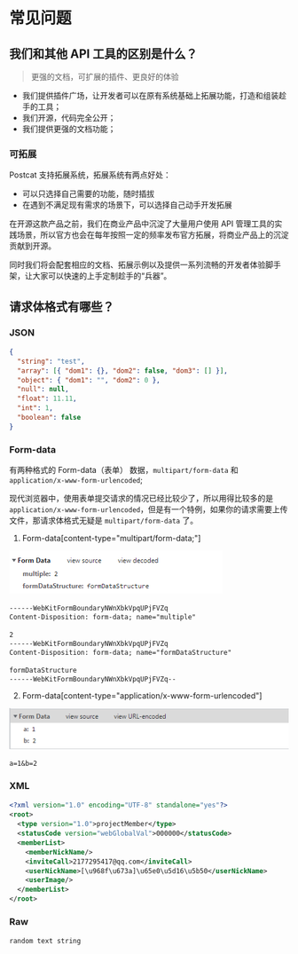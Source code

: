# 常见问题

## 我们和其他 API 工具的区别是什么？

> 更强的文档，可扩展的插件、更良好的体验

- 我们提供插件广场，让开发者可以在原有系统基础上拓展功能，打造和组装趁手的工具；
- 我们开源，代码完全公开；
- 我们提供更强的文档功能；

### 可拓展

Postcat 支持拓展系统，拓展系统有两点好处：

- 可以只选择自己需要的功能，随时插拔
- 在遇到不满足现有需求的场景下，可以选择自己动手开发拓展

在开源这款产品之前，我们在商业产品中沉淀了大量用户使用 API 管理工具的实践场景，所以官方也会在每年按照一定的频率发布官方拓展，将商业产品上的沉淀贡献到开源。

同时我们将会配套相应的文档、拓展示例以及提供一系列流畅的开发者体验脚手架，让大家可以快速的上手定制趁手的“兵器”。

## 请求体格式有哪些？

### JSON

```json
{
  "string": "test",
  "array": [{ "dom1": {}, "dom2": false, "dom3": [] }],
  "object": { "dom1": "", "dom2": 0 },
  "null": null,
  "float": 11.11,
  "int": 1,
  "boolean": false
}
```

### Form-data

有两种格式的 Form-data（表单） 数据，`multipart/form-data` 和 `application/x-www-form-urlencoded`;

现代浏览器中，使用表单提交请求的情况已经比较少了，所以用得比较多的是 `application/x-www-form-urlencoded`，但是有一个特例，如果你的请求需要上传文件，那请求体格式无疑是 `multipart/form-data` 了。

1. Form-data[content-type="multipart/form-data;"]

![](../assets/images/formdata.png)

```Text
------WebKitFormBoundaryNWnXbkVpqUPjFVZq
Content-Disposition: form-data; name="multiple"

2
------WebKitFormBoundaryNWnXbkVpqUPjFVZq
Content-Disposition: form-data; name="formDataStructure"

formDataStructure
------WebKitFormBoundaryNWnXbkVpqUPjFVZq--
```

2. Form-data[content-type="application/x-www-form-urlencoded"]

![](../assets/images/form-data-x-www.png)

```text
a=1&b=2
```

### XML

```xml
<?xml version="1.0" encoding="UTF-8" standalone="yes"?>
<root>
  <type version="1.0">projectMember</type>
  <statusCode version="webGlobalVal">000000</statusCode>
  <memberList>
    <memberNickName/>
    <inviteCall>2177295417@qq.com</inviteCall>
    <userNickName>[\u968f\u673a]\u65e0\u5d16\u5b50</userNickName>
    <userImage/>
  </memberList>
</root>
```

### Raw

```text
random text string
```
